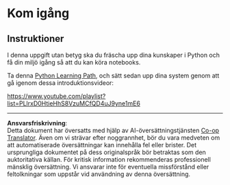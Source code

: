 <!--
CO_OP_TRANSLATOR_METADATA:
{
  "original_hash": "4c4698044bb8af52cfb6388a4ee0e53b",
  "translation_date": "2025-09-05T21:43:40+00:00",
  "source_file": "1-Introduction/1-intro-to-ML/assignment.md",
  "language_code": "sv"
}
-->
# Kom igång

## Instruktioner

I denna uppgift utan betyg ska du fräscha upp dina kunskaper i Python och få din miljö igång så att du kan köra notebooks.

Ta denna [Python Learning Path](https://docs.microsoft.com/learn/paths/python-language/?WT.mc_id=academic-77952-leestott), och sätt sedan upp dina system genom att gå igenom dessa introduktionsvideor:

https://www.youtube.com/playlist?list=PLlrxD0HtieHhS8VzuMCfQD4uJ9yne1mE6

---

**Ansvarsfriskrivning**:  
Detta dokument har översatts med hjälp av AI-översättningstjänsten [Co-op Translator](https://github.com/Azure/co-op-translator). Även om vi strävar efter noggrannhet, bör du vara medveten om att automatiserade översättningar kan innehålla fel eller brister. Det ursprungliga dokumentet på dess originalspråk bör betraktas som den auktoritativa källan. För kritisk information rekommenderas professionell mänsklig översättning. Vi ansvarar inte för eventuella missförstånd eller feltolkningar som uppstår vid användning av denna översättning.